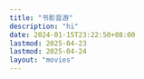 ```yaml
---
title: "书影音游"
description: "hi"
date: 2024-01-15T23:22:50+08:00
lastmod: 2025-04-23
lastmod: 2025-04-24
layout: "movies"
---
```

